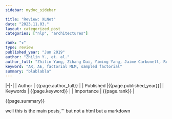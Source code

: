 ```yaml
---
sidebar: mydoc_sidebar

title: "Review: XLNet"
date: "2023.11.03."
layout: categorized_post
categories: ["nlp", "architectures"]

rank: "★"
type: review
published_year: "Jun 2019"
author: "Zhilin Y., et. al."
author_full: "Zhilin Yang, Zihang Dai, Yiming Yang, Jaime Carbonell, Ruslan Salakhutdinov, Quoc V. Le"
keyword: "AR, AE, factorial MLM, sampled factorial"
summary: "blablabla"
---
```


|-|-|
| Author | {{page.author_full}} |
| Published |{{page.published_year}}|
| Keywords | {{page.keyword}} |
| Importance | {{page.rank}} |

{{page.summary}}

well this is the main posts,''' but not a html but a markdown
